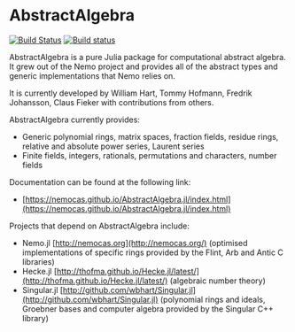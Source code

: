 # AbstractAlgebra

[![Build Status](https://travis-ci.org/Nemocas/AbstractAlgebra.jl.svg?branch=master)](https://travis-ci.org/Nemocas/AbstractAlgebra.jl) [![Build status](https://ci.appveyor.com/api/projects/status/gc4mw5oixputntda/branch/master?svg=true)](https://ci.appveyor.com/project/thofma/abstractalgebra-jl-n5gdb/branch/master)

AbstractAlgebra is a pure Julia package for computational abstract algebra. It grew out of the Nemo project and provides all of the abstract types and generic implementations that Nemo relies on.

It is currently developed by William Hart, Tommy Hofmann, Fredrik Johansson,
Claus Fieker with contributions from others.

AbstractAlgebra currently provides:

* Generic polynomial rings, matrix spaces, fraction fields, residue rings, relative and absolute power series, Laurent series
* Finite fields, integers, rationals, permutations and characters, number fields

Documentation can be found at the following link:

* [https://nemocas.github.io/AbstractAlgebra.jl/index.html](https://nemocas.github.io/AbstractAlgebra.jl/index.html)

Projects that depend on AbstractAlgebra include:

* Nemo.jl [http://nemocas.org](http://nemocas.org/) (optimised implementations of specific rings provided by the Flint, Arb and Antic C libraries)
* Hecke.jl [http://thofma.github.io/Hecke.jl/latest/](http://thofma.github.io/Hecke.jl/latest/) (algebraic number theory)
* Singular.jl [http://github.com/wbhart/Singular.jl](http://github.com/wbhart/Singular.jl) (polynomial rings and ideals, Groebner bases and computer algebra provided by the Singular C++ library)

